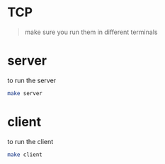 # TCP 

> make sure you run them in different terminals
# server 
to run the server
```bash
make server
```
# client 
to run the client
```bash
make client
```

